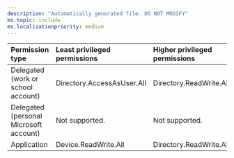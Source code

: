 ```yaml
---
description: "Automatically generated file. DO NOT MODIFY"
ms.topic: include
ms.localizationpriority: medium
---
```


|Permission type|Least privileged permissions|Higher privileged permissions|
|:---|:---|:---|
|Delegated (work or school account)|Directory.AccessAsUser.All|Directory.ReadWrite.All|
|Delegated (personal Microsoft account)|Not supported.|Not supported.|
|Application|Device.ReadWrite.All|Directory.ReadWrite.All|

